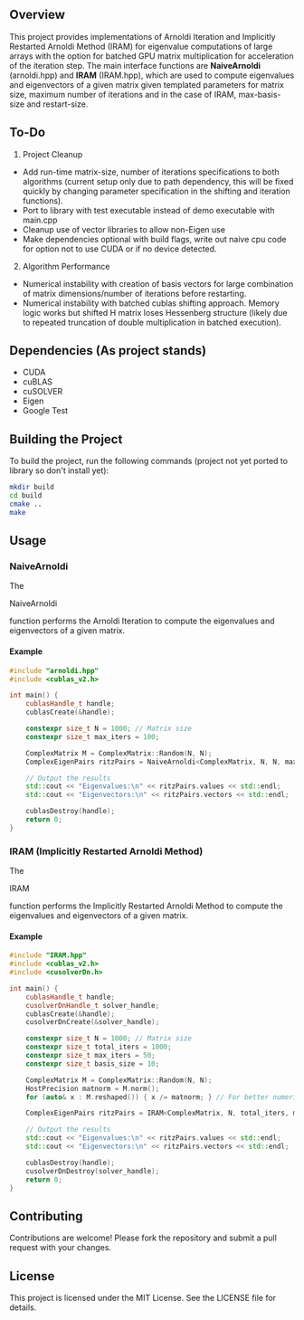 ## Overview

This project provides implementations of Arnoldi Iteration and Implicitly Restarted Arnoldi Method (IRAM) for eigenvalue computations of large arrays with the option for batched GPU matrix multiplication for acceleration of the iteration step. The main interface functions are **NaiveArnoldi** (arnoldi.hpp) and **IRAM** (IRAM.hpp), which are used to compute eigenvalues and eigenvectors of a given matrix given templated parameters for matrix size, maximum number of iterations and in the case of IRAM, max-basis-size and restart-size.

## To-Do

1. Project Cleanup
- Add run-time matrix-size, number of iterations specifications to both algorithms (current setup only due to path dependency, this will be fixed quickly by changing parameter specification in the shifting and iteration functions).
- Port to library with test executable instead of demo executable with main.cpp
- Cleanup use of vector libraries to allow non-Eigen use
- Make dependencies optional with build flags, write out naive cpu code for option not to use CUDA or if no device detected.

2. Algorithm Performance
- Numerical instability with creation of basis vectors for large combination of matrix dimensions/number of iterations before restarting.
- Numerical instability with batched cublas shifting approach. Memory logic works but shifted H matrix loses Hessenberg structure (likely due to repeated truncation of double multiplication in batched execution).

## Dependencies (As project stands)

- CUDA
- cuBLAS
- cuSOLVER
- Eigen 
- Google Test

## Building the Project

To build the project, run the following commands (project not yet ported to library so don't install yet):

```sh
mkdir build
cd build
cmake ..
make
```

## Usage

### NaiveArnoldi

The 

NaiveArnoldi

 function performs the Arnoldi Iteration to compute the eigenvalues and eigenvectors of a given matrix.

#### Example

```cpp
#include "arnoldi.hpp"
#include <cublas_v2.h>

int main() {
    cublasHandle_t handle;
    cublasCreate(&handle);

    constexpr size_t N = 1000; // Matrix size
    constexpr size_t max_iters = 100;

    ComplexMatrix M = ComplexMatrix::Random(N, N);
    ComplexEigenPairs ritzPairs = NaiveArnoldi<ComplexMatrix, N, N, max_iters>(M, handle);

    // Output the results
    std::cout << "Eigenvalues:\n" << ritzPairs.values << std::endl;
    std::cout << "Eigenvectors:\n" << ritzPairs.vectors << std::endl;

    cublasDestroy(handle);
    return 0;
}
```

### IRAM (Implicitly Restarted Arnoldi Method)

The 

IRAM

 function performs the Implicitly Restarted Arnoldi Method to compute the eigenvalues and eigenvectors of a given matrix.

#### Example

```cpp
#include "IRAM.hpp"
#include <cublas_v2.h>
#include <cusolverDn.h>

int main() {
    cublasHandle_t handle;
    cusolverDnHandle_t solver_handle;
    cublasCreate(&handle);
    cusolverDnCreate(&solver_handle);

    constexpr size_t N = 1000; // Matrix size
    constexpr size_t total_iters = 1000;
    constexpr size_t max_iters = 50;
    constexpr size_t basis_size = 10;

    ComplexMatrix M = ComplexMatrix::Random(N, N);
    HostPrecision matnorm = M.norm();
    for (auto& x : M.reshaped()) { x /= matnorm; } // For better numerical stability pass matrix w/ unit norm

    ComplexEigenPairs ritzPairs = IRAM<ComplexMatrix, N, total_iters, max_iters, basis_size>(M, handle, solver_handle);

    // Output the results
    std::cout << "Eigenvalues:\n" << ritzPairs.values << std::endl;
    std::cout << "Eigenvectors:\n" << ritzPairs.vectors << std::endl;

    cublasDestroy(handle);
    cusolverDnDestroy(solver_handle);
    return 0;
}
```


## Contributing

Contributions are welcome! Please fork the repository and submit a pull request with your changes.

## License

This project is licensed under the MIT License. See the LICENSE file for details.